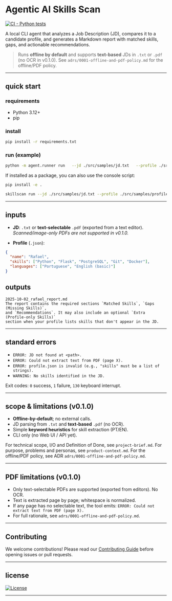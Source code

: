 # Agentic AI Skills Scan

[![CI - Python tests](https://github.com/rafaeloliveiralopes/SkillScan/actions/workflows/python-tests.yml/badge.svg?branch=main)](https://github.com/rafaeloliveiralopes/SkillScan/actions/workflows/python-tests.yml)

A local CLI agent that analyzes a Job Description (JD), compares it to a candidate profile, and generates a Markdown report with matched skills, gaps, and actionable recommendations.

> Runs **offline by default** and supports **text-based** JDs in `.txt` or `.pdf` (no OCR in v0.1.0).
> See `adrs/0001-offline-and-pdf-policy.md` for the offline/PDF policy.

---

## quick start

### requirements

- Python 3.12+
- pip

### install

```bash
pip install -r requirements.txt
```

### run (example)

```bash
python -m agent.runner run   --jd ./src/samples/jd.txt   --profile ./src/samples/profile.json   --out ./reports   --verbose
```

If installed as a package, you can also use the console script:

```bash
pip install -e .
```

```bash
skillscan run --jd ./src/samples/jd.txt --profile ./src/samples/profile.json --out ./reports --verbose
```

---

## inputs

- **JD**: `.txt` or **text-selectable** `.pdf` (exported from a text editor).
  _Scanned/image-only PDFs are not supported in v0.1.0._

- **Profile** (`.json`):

```json
{
  "name": "Rafael",
  "skills": ["Python", "Flask", "PostgreSQL", "Git", "Docker"],
  "languages": ["Portuguese", "English (basic)"]
}
```

## outputs

```text
2025-10-02_rafael_report.md
The report contains the required sections `Matched Skills`, `Gaps (Missing Skills)`,
and `Recommendations`. It may also include an optional `Extra (Profile-only Skills)`
section when your profile lists skills that don't appear in the JD.
```

---

## standard errors

- `ERROR: JD not found at <path>.`
- `ERROR: Could not extract text from PDF (page X).`
- `ERROR: profile.json is invalid (e.g., "skills" must be a list of strings).`
- `WARNING: No skills identified in the JD.`

Exit codes: `0` success, `1` failure, `130` keyboard interrupt.

---

## scope & limitations (v0.1.0)

- **Offline-by-default**; no external calls.
- JD parsing from `.txt` and **text-based** `.pdf` (no OCR).
- Simple **keyword heuristics** for skill extraction (PT/EN).
- CLI only (no Web UI / API yet).

For technical scope, I/O and Definition of Done, see `project-brief.md`.
For purpose, problems and personas, see `product-context.md`.
For the offline/PDF policy, see ADR `adrs/0001-offline-and-pdf-policy.md`.

---

## PDF limitations (v0.1.0)

- Only text-selectable PDFs are supported (exported from editors). No OCR.
- Text is extracted page by page; whitespace is normalized.
- If any page has no selectable text, the tool emits:
  `ERROR: Could not extract text from PDF (page X).`
- For full rationale, see `adrs/0001-offline-and-pdf-policy.md`.

---

## Contributing

We welcome contributions! Please read our [Contributing Guide](./CONTRIBUTING.md) before opening issues or pull requests.

---

## license

[![License](https://img.shields.io/github/license/Ileriayo/markdown-badges?style=for-the-badge)](./LICENSE)

<hr>
